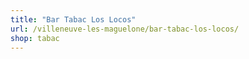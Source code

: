 ```yaml
---
title: "Bar Tabac Los Locos"
url: /villeneuve-les-maguelone/bar-tabac-los-locos/
shop: tabac
---
```

